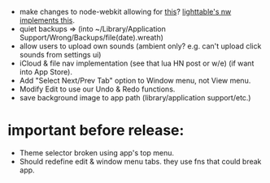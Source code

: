 + make changes to node-webkit allowing for 
  [this](https://github.com/rogerwang/node-webkit/issues/367)?
  [lighttable's nw implements this](https://github.com/LightTable/node-webkit).
+ quiet backups =>
  (into ~/Library/Application Support/Wrong/Backups/file(date).wreath)
+ allow users to upload own sounds (ambient only? e.g. can't upload click sounds
  from settings ui)
+ iCloud & file nav implementation (see that lua HN post or w/e)
  (if want into App Store).
+ Add "Select Next/Prev Tab" option to Window menu, not View menu.
+ Modify Edit to use our Undo & Redo functions.
+ save background image to app path (library/application support/etc.)

# important before release:
+ Theme selector broken using app's top menu.
+ Should redefine edit & window menu tabs. they use fns that could break app.
